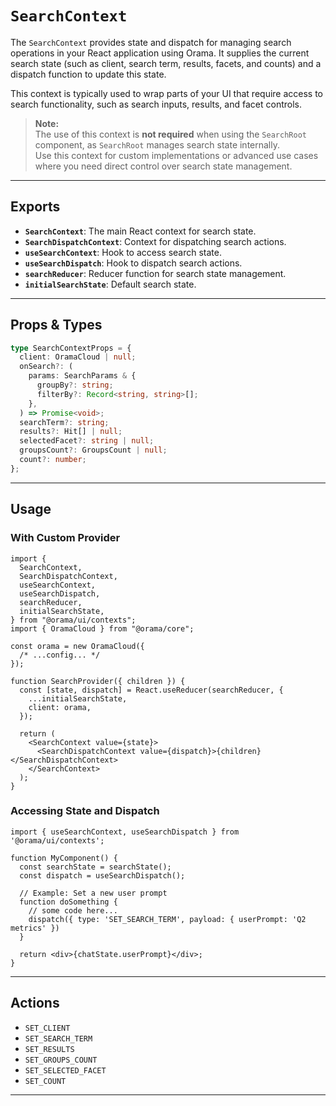# `SearchContext`

The `SearchContext` provides state and dispatch for managing search operations in your React application using Orama. It supplies the current search state (such as client, search term, results, facets, and counts) and a dispatch function to update this state.

This context is typically used to wrap parts of your UI that require access to search functionality, such as search inputs, results, and facet controls.

> **Note:**  
> The use of this context is **not required** when using the `SearchRoot` component, as `SearchRoot` manages search state internally.  
> Use this context for custom implementations or advanced use cases where you need direct control over search state management.

---

## Exports

- **`SearchContext`**: The main React context for search state.
- **`SearchDispatchContext`**: Context for dispatching search actions.
- **`useSearchContext`**: Hook to access search state.
- **`useSearchDispatch`**: Hook to dispatch search actions.
- **`searchReducer`**: Reducer function for search state management.
- **`initialSearchState`**: Default search state.

---

## Props & Types

```ts
type SearchContextProps = {
  client: OramaCloud | null;
  onSearch?: (
    params: SearchParams & {
      groupBy?: string;
      filterBy?: Record<string, string>[];
    },
  ) => Promise<void>;
  searchTerm?: string;
  results?: Hit[] | null;
  selectedFacet?: string | null;
  groupsCount?: GroupsCount | null;
  count?: number;
};
```

---

## Usage

### With Custom Provider

```tsx
import {
  SearchContext,
  SearchDispatchContext,
  useSearchContext,
  useSearchDispatch,
  searchReducer,
  initialSearchState,
} from "@orama/ui/contexts";
import { OramaCloud } from "@orama/core";

const orama = new OramaCloud({
  /* ...config... */
});

function SearchProvider({ children }) {
  const [state, dispatch] = React.useReducer(searchReducer, {
    ...initialSearchState,
    client: orama,
  });

  return (
    <SearchContext value={state}>
      <SearchDispatchContext value={dispatch}>{children}</SearchDispatchContext>
    </SearchContext>
  );
}
```

### Accessing State and Dispatch

```tsx
import { useSearchContext, useSearchDispatch } from '@orama/ui/contexts';

function MyComponent() {
  const searchState = searchState();
  const dispatch = useSearchDispatch();

  // Example: Set a new user prompt
  function doSomething {
    // some code here...
    dispatch({ type: 'SET_SEARCH_TERM', payload: { userPrompt: 'Q2 metrics' })
  }

  return <div>{chatState.userPrompt}</div>;
}
```

---

## Actions

- `SET_CLIENT`
- `SET_SEARCH_TERM`
- `SET_RESULTS`
- `SET_GROUPS_COUNT`
- `SET_SELECTED_FACET`
- `SET_COUNT`

---
